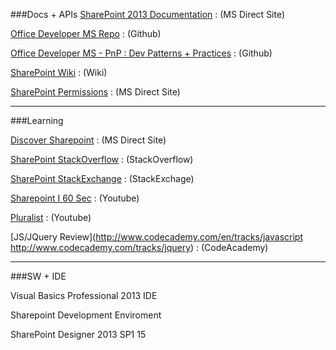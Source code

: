 ###Docs + APIs
[SharePoint 2013 Documentation](https://msdn.microsoft.com/en-us/library/office/jj162979.aspx) : (MS Direct Site)

[Office Developer MS Repo](https://github.com/OfficeDev?utf8=%E2%9C%93&query=sharepoint) : (Github)

[Office Developer MS - PnP : Dev Patterns + Practices](https://github.com/OfficeDev/PnP) : (Github)

[SharePoint Wiki](https://en.wikipedia.org/wiki/SharePoint) : (Wiki)

[SharePoint Permissions](https://technet.microsoft.com/en-us/library/cc721640.aspx#section1) : (MS Direct Site)

---

###Learning 

[Discover Sharepoint](https://support.office.com/en-us/article/Discover-SharePoint-cb8ef501-84db-4427-ac77-ec2009fb8e23?ui=en-US&rs=en-US&ad=US) : (MS Direct Site)

[SharePoint StackOverflow](http://stackoverflow.com/questions/tagged/sharepoint) : (StackOverflow)

[SharePoint StackExchange](http://sharepoint.stackexchange.com/) : (StackExchage) 
  
[Sharepoint I 60 Sec](https://www.youtube.com/user/SharePointIn60Sec/videos) : (Youtube)

[Pluralist](https://www.youtube.com/watch?v=Bu-dTHWunUk&list=PLif6_xhXJh4SUsETU2V4AWGC7ygM7SUjq) : (Youtube)

[JS/JQuery Review](http://www.codecademy.com/en/tracks/javascript http://www.codecademy.com/tracks/jquery) : (CodeAcademy)

--- 

###SW + IDE

Visual Basics Professional 2013 IDE

Sharepoint Development Enviroment 

SharePoint Designer 2013 SP1 15
